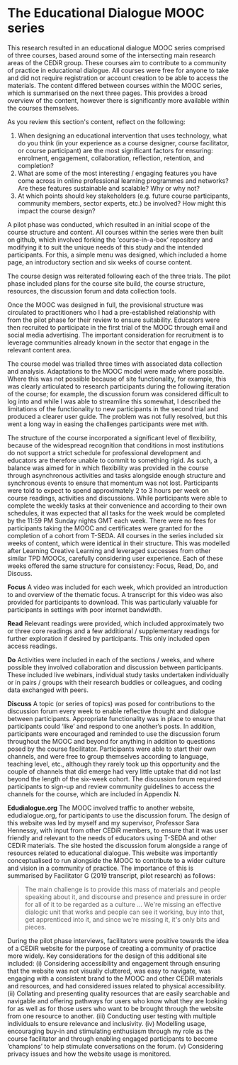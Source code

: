 # The Educational Dialogue MOOC series

This research resulted in an educational dialogue MOOC series comprised of three courses, based around some of the intersecting main research areas of the CEDiR group. These courses aim to contribute to a community of practice in educational dialogue. All courses were free for anyone to take and did not require registration or account creation to be able to access the materials. The content differed between courses within the MOOC series, which is summarised on the next three pages. This provides a broad overview of the content, however there is significantly more available within the courses themselves.

As you review this section's content, reflect on the following:

1. When designing an educational intervention that uses technology, what do you think (in your experience as a course designer, course facilitator, or course participant) are the most significant factors for ensuring: enrolment, engagement, collaboration, reflection, retention, and completion?
2. What are some of the most interesting / engaging features you have come across in online professional learning programmes and networks? Are these features sustainable and scalable? Why or why not?
3. At which points should key stakeholders (e.g. future course participants, community members, sector experts, etc.) be involved? How might this impact the course design?

A pilot phase was conducted, which resulted in an initial scope of the course structure and content. All courses within the series were then built on github, which involved forking the ‘course-in-a-box’ repository and modifying it to suit the unique needs of this study and the intended participants. For this, a simple menu was designed, which included a home page, an introductory section and six weeks of course content.

The course design was reiterated following each of the three trials. The pilot phase included plans for the course site build, the course structure, resources, the discussion forum and data collection tools. 

Once the MOOC was designed in full, the provisional structure was circulated to practitioners who I had a pre-established relationship with from the pilot phase for their review to ensure suitability. Educators were then recruited to participate in the first trial of the MOOC through email and social media advertising. The important consideration for recruitment is to leverage communities already known in the sector that engage in the relevant content area.

The course model was trialled three times with associated data collection and analysis. Adaptations to the MOOC model were made where possible. Where this was not possible because of site functionality, for example, this was clearly articulated to research participants during the following iteration of the course; for example, the discussion forum was considered difficult to log into and while I was able to streamline this somewhat, I described the limitations of the functionality to new participants in the second trial and produced a clearer user guide. The problem was not fully resolved, but this went a long way in easing the challenges participants were met with.

The structure of the course incorporated a significant level of flexibility, because of the widespread recognition that conditions in most institutions do not support a strict schedule for professional development and educators are therefore unable to commit to something rigid. As such, a balance was aimed for in which flexibility was provided in the course through asynchronous activities and tasks alongside enough structure and synchronous events to ensure that momentum was not lost. Participants were told to expect to spend approximately 2 to 3 hours per week on course readings, activities and discussions. While participants were able to complete the weekly tasks at their convenience and according to their own schedules, it was expected that all tasks for the week would be completed by the 11:59 PM Sunday nights GMT each week. There were no fees for participants taking the MOOC and certificates were granted for the completion of a cohort from T-SEDA.
All courses in the series included six weeks of content, which were identical in their structure. This was modelled after Learning Creative Learning  and leveraged successes from other similar TPD MOOCs, carefully considering user experience. Each of these weeks offered the same structure for consistency: Focus, Read, Do, and Discuss.

**Focus**
A video was included for each week, which provided an introduction to and overview of the thematic focus. A transcript for this video was also provided for participants to download. This was particularly valuable for participants in settings with poor internet bandwidth.
 
**Read**
Relevant readings were provided, which included approximately two or three core readings and a few additional / supplementary readings for further exploration if desired by participants. This only included open access readings.
 
**Do**
Activities were included in each of the sections / weeks, and where possible they involved collaboration and discussion between participants. These included live webinars, individual study tasks undertaken individually or in pairs / groups with their research buddies or colleagues, and coding data exchanged with peers.
 
**Discuss**
A topic (or series of topics) was posed for contributions to the discussion forum every week to enable reflective thought and dialogue between participants. Appropriate functionality was in place to ensure that participants could ‘like’ and respond to one another’s posts. In addition, participants were encouraged and reminded to use the discussion forum throughout the MOOC and beyond for anything in addition to questions posed by the course facilitator. Participants were able to start their own channels, and were free to group themselves according to language, teaching level, etc., although they rarely took up this opportunity and the couple of channels that did emerge had very little uptake that did not last beyond the length of the six-week cohort.
The discussion forum required participants to sign-up and review community guidelines to access the channels for the course, which are included in Appendix N.
 
**Edudialogue.org**
The MOOC involved traffic to another website, edudialogue.org, for participants to use the discussion forum. The design of this website was led by myself and my supervisor, Professor Sara Hennessy, with input from other CEDiR members, to ensure that it was user friendly and relevant to the needs of educators using T-SEDA and other CEDiR materials. The site hosted the discussion forum alongside a range of resources related to educational dialogue. This website was importantly conceptualised to run alongside the MOOC to contribute to a wider culture and vision in a community of practice. The importance of this is summarised by Facilitator G (2019 transcript, pilot research) as follows:

> The main challenge is to provide this mass of materials and people speaking about it, and discourse and presence and pressure in order for all of it to be regarded as a culture … We're missing an effective dialogic unit that works and people can see it working, buy into that, get apprenticed into it, and since we're missing it, it's only bits and pieces.

During the pilot phase interviews, facilitators were positive towards the idea of a CEDiR website for the purpose of creating a community of practice more widely. Key considerations for the design of this additional site included: (i) Considering accessibility and engagement through ensuring that the website was not visually cluttered, was easy to navigate, was engaging with a consistent brand to the MOOC and other CEDiR materials and resources, and had considered issues related to physical accessibility. (ii) Collating and presenting quality resources that are easily searchable and navigable and offering pathways for users who know what they are looking for as well as for those users who want to be brought through the website from one resource to another. (iii) Conducting user testing with multiple individuals to ensure relevance and inclusivity. (iv) Modelling usage, encouraging buy-in and stimulating enthusiasm through my role as the course facilitator and through enabling engaged participants to become ‘champions’ to help stimulate conversations on the forum. (v) Considering privacy issues and how the website usage is monitored.
